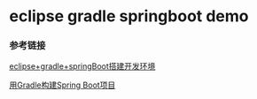 # eclipse gradle springboot demo



### 参考链接

[eclipse+gradle+springBoot搭建开发环境](https://blog.csdn.net/qq133328114/article/details/65629744)

[用Gradle构建Spring Boot项目](https://www.cnblogs.com/davenkin/p/gradle-spring-boot.html?utm_source=itdadao&utm_medium=referral)